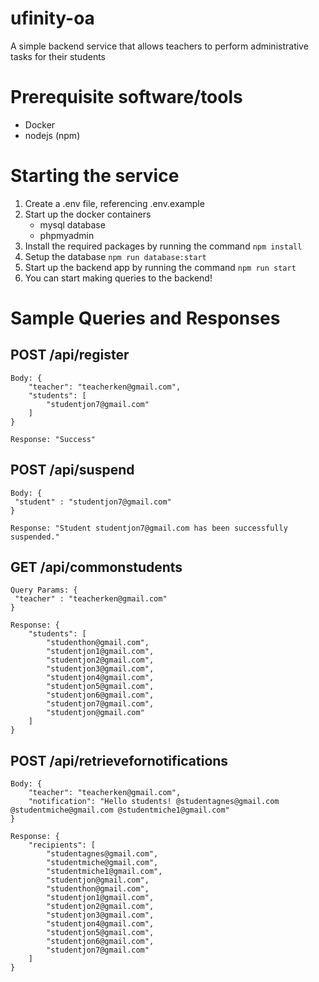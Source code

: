 # ufinity-oa
A simple backend service that allows teachers to perform administrative tasks for their students

# Prerequisite software/tools
- Docker
- nodejs (npm)

# Starting the service
1. Create a .env file, referencing .env.example
2. Start up the docker containers
   - mysql database
   - phpmyadmin
3. Install the required packages by running the command ```npm install```
4. Setup the database ```npm run database:start```
5. Start up the backend app by running the command ```npm run start```
6. You can start making queries to the backend!

# Sample Queries and Responses
## POST /api/register

``` 
Body: {
    "teacher": "teacherken@gmail.com",
    "students": [
        "studentjon7@gmail.com"
    ]
}

Response: "Success"
```

## POST /api/suspend

``` 
Body: {
 "student" : "studentjon7@gmail.com"
}

Response: "Student studentjon7@gmail.com has been successfully suspended."
```

## GET /api/commonstudents

``` 
Query Params: {
 "teacher" : "teacherken@gmail.com"
}

Response: {
    "students": [
        "studenthon@gmail.com",
        "studentjon1@gmail.com",
        "studentjon2@gmail.com",
        "studentjon3@gmail.com",
        "studentjon4@gmail.com",
        "studentjon5@gmail.com",
        "studentjon6@gmail.com",
        "studentjon7@gmail.com",
        "studentjon@gmail.com"
    ]
}
```

## POST /api/retrievefornotifications

``` 
Body: {
    "teacher": "teacherken@gmail.com",
    "notification": "Hello students! @studentagnes@gmail.com @studentmiche@gmail.com @studentmiche1@gmail.com"
}

Response: {
    "recipients": [
        "studentagnes@gmail.com",
        "studentmiche@gmail.com",
        "studentmiche1@gmail.com",
        "studentjon@gmail.com",
        "studenthon@gmail.com",
        "studentjon1@gmail.com",
        "studentjon2@gmail.com",
        "studentjon3@gmail.com",
        "studentjon4@gmail.com",
        "studentjon5@gmail.com",
        "studentjon6@gmail.com",
        "studentjon7@gmail.com"
    ]
}
```
